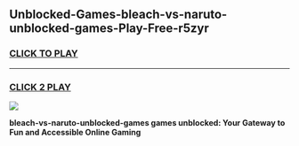 
## Unblocked-Games-bleach-vs-naruto-unblocked-games-Play-Free-r5zyr
<h3>
<a href="https://premium76.site?title=bleach-vs-naruto-unblocked-games&ref=21A">CLICK TO PLAY</a></h3>
<hr>

<h3>
<a href="https://premium76.site?title=bleach-vs-naruto-unblocked-games&ref=21A">CLICK 2 PLAY</a>
  
</h3>

<a href="https://premium76.site?title=bleach-vs-naruto-unblocked-games&ref=21A"><img src="https://clearcache.store/games.png"></a>


**bleach-vs-naruto-unblocked-games games unblocked: Your Gateway to Fun and Accessible Online Gaming**
